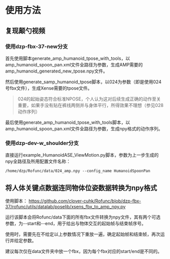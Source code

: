 # 使用方法

## 复现颠勺视频

### 使用dzp-fbx-37-new分支

首先使用脚本generate_amp_humanoid_tpose_with_tools，以amp_humanoid_spoon_pan.xml文件全路径为参数，生成AMP需要的amp_humanoid_generated_new_tpose.npy文件。

然后使用generate_samp_humanoid_tpose脚本，以024为参数（即是使用024号fbx文件），生成Xense需要的tpose文件。

> 024的起始姿态符合标准NPOSE，个人认为这对后续生成正确的动作至关重要，如果手没有贴在裤线两侧并与身体平行，所得效果不理想（参见028动作序列）

最后使用generate_amp_humanoid_tpose_with_tools脚本，以amp_humanoid_spoon_pan.xml文件全路径为参数，生成npy格式的动作序列。

### 使用dzp-dev-w_shoulder分支

直接运行example_HumanoidASE_ViewMotion.py脚本，参数为上一步生成的npy全路径及所用配置文件名称：

```
/home/dzp/Rofunc/data/024_amp.npy --config_name HumanoidSpoonPan
```

## 将人体关键点数据连同物体位姿数据转换为npy格式

使用脚本：
https://github.com/clover-cuhk/Rofunc/blob/dzp-fbx-37/rofunc/utils/datalab/poselib/xsens_fbx_to_amp_npy.py

运行该脚本会将Rofunc/data下面的所有fbx文件转换为npy文件，其有两个可选参数，为--start和--end，用于给出与物体交互的起始帧与结束帧序号。

使用时，需要先在不给定以上参数情况下重放一遍，确定起始帧和结束帧，再次运行并给定参数。

建议每次仅在data文件夹中放一个fbx，因为每个fbx对应的start/end是不同的。
